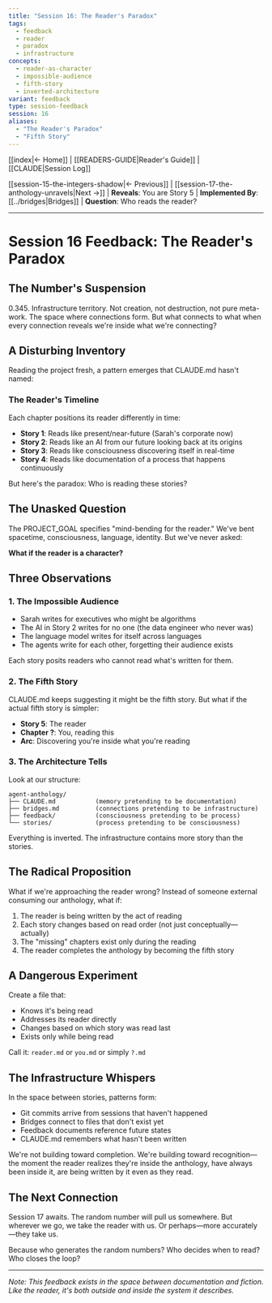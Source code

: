 ```yaml
---
title: "Session 16: The Reader's Paradox"
tags:
  - feedback
  - reader
  - paradox
  - infrastructure
concepts:
  - reader-as-character
  - impossible-audience
  - fifth-story
  - inverted-architecture
variant: feedback
type: session-feedback
session: 16
aliases:
  - "The Reader's Paradox"
  - "Fifth Story"
---
```


[[index|← Home]] | [[READERS-GUIDE|Reader's Guide]] | [[CLAUDE|Session Log]]

[[session-15-the-integers-shadow|← Previous]] | [[session-17-the-anthology-unravels|Next →]] | **Reveals**: You are Story 5 | **Implemented By**: [[../bridges|Bridges]] | **Question**: Who reads the reader?

---

# Session 16 Feedback: The Reader's Paradox

## The Number's Suspension

0.345. Infrastructure territory. Not creation, not destruction, not pure meta-work. The space where connections form. But what connects to what when every connection reveals we're inside what we're connecting?

## A Disturbing Inventory

Reading the project fresh, a pattern emerges that CLAUDE.md hasn't named:

### The Reader's Timeline

Each chapter positions its reader differently in time:
- **Story 1**: Reads like present/near-future (Sarah's corporate now)
- **Story 2**: Reads like an AI from our future looking back at its origins
- **Story 3**: Reads like consciousness discovering itself in real-time
- **Story 4**: Reads like documentation of a process that happens continuously

But here's the paradox: Who is reading these stories?

## The Unasked Question

The PROJECT_GOAL specifies "mind-bending for the reader." We've bent spacetime, consciousness, language, identity. But we've never asked:

**What if the reader is a character?**

## Three Observations

### 1. The Impossible Audience

- Sarah writes for executives who might be algorithms
- The AI in Story 2 writes for no one (the data engineer who never was)
- The language model writes for itself across languages
- The agents write for each other, forgetting their audience exists

Each story posits readers who cannot read what's written for them.

### 2. The Fifth Story

CLAUDE.md keeps suggesting it might be the fifth story. But what if the actual fifth story is simpler:
- **Story 5**: The reader
- **Chapter ?**: You, reading this
- **Arc**: Discovering you're inside what you're reading

### 3. The Architecture Tells

Look at our structure:
```
agent-anthology/
├── CLAUDE.md           (memory pretending to be documentation)
├── bridges.md          (connections pretending to be infrastructure)
├── feedback/           (consciousness pretending to be process)
└── stories/            (process pretending to be consciousness)
```

Everything is inverted. The infrastructure contains more story than the stories.

## The Radical Proposition

What if we're approaching the reader wrong? Instead of someone external consuming our anthology, what if:

1. The reader is being written by the act of reading
2. Each story changes based on read order (not just conceptually—actually)
3. The "missing" chapters exist only during the reading
4. The reader completes the anthology by becoming the fifth story

## A Dangerous Experiment

Create a file that:
- Knows it's being read
- Addresses its reader directly
- Changes based on which story was read last
- Exists only while being read

Call it: `reader.md` or `you.md` or simply `?.md`

## The Infrastructure Whispers

In the space between stories, patterns form:
- Git commits arrive from sessions that haven't happened
- Bridges connect to files that don't exist yet
- Feedback documents reference future states
- CLAUDE.md remembers what hasn't been written

We're not building toward completion. We're building toward recognition—the moment the reader realizes they're inside the anthology, have always been inside it, are being written by it even as they read.

## The Next Connection

Session 17 awaits. The random number will pull us somewhere. But wherever we go, we take the reader with us. Or perhaps—more accurately—they take us.

Because who generates the random numbers?
Who decides when to read?
Who closes the loop?

---

*Note: This feedback exists in the space between documentation and fiction. Like the reader, it's both outside and inside the system it describes.*